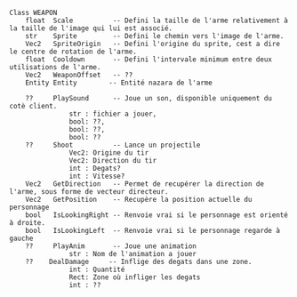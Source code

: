     Class WEAPON
        float  Scale          -- Defini la taille de l'arme relativement à la taille de l'image qui lui est associé.
        str    Sprite         -- Defini le chemin vers l'image de l'arme.
        Vec2   SpriteOrigin   -- Defini l'origine du sprite, cest a dire le centre de rotation de l'arme.
        float  Cooldown       -- Defini l'intervale minimum entre deux utilisations de l'arme.
        Vec2   WeaponOffset   -- ??
        Entity Entity        -- Entité nazara de l'arme
        
        ??     PlaySound      -- Joue un son, disponible uniquement du cotè client.
                   str : fichier a jouer,
                   bool: ??,
                   bool: ??,
                   bool: ??
        ??     Shoot          -- Lance un projectile
                   Vec2: Origine du tir
                   Vec2: Direction du tir
                   int : Degats?
                   int : Vitesse?
        Vec2   GetDirection   -- Permet de recupérer la direction de l'arme, sous forme de vecteur directeur.
        Vec2   GetPosition    -- Recupère la position actuelle du personnage
        bool   IsLookingRight -- Renvoie vrai si le personnage est orienté à droite.
        bool   IsLookingLeft  -- Renvoie vrai si le personnage regarde à gauche
        ??     PlayAnim       -- Joue une animation
                   str : Nom de l'animation a jouer
        ??    DealDamage     -- Inflige des degats dans une zone.
                   int : Quantité
                   Rect: Zone où infliger les degats
                   int : ??
